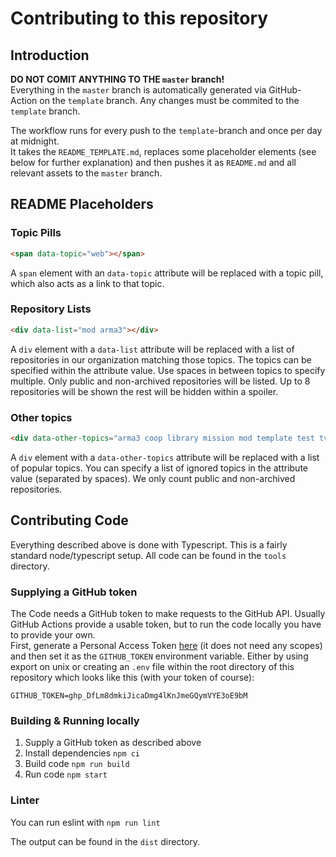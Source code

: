 # Contributing to this repository

## Introduction
**DO NOT COMIT ANYTHING TO THE `master` branch!**  
Everything in the `master` branch is automatically generated via GitHub-Action on the `template` branch. Any changes must be commited to the `template` branch.

The workflow runs for every push to the `template`-branch and once per day at midnight.  
It takes the `README_TEMPLATE.md`, replaces some placeholder elements (see below for further explanation) and then pushes it as `README.md` and all relevant assets to the `master` branch.

## README Placeholders
### Topic Pills
```html
<span data-topic="web"></span>
```
A `span` element with an `data-topic` attribute will be replaced with a topic pill, which also acts as a link to that topic.

### Repository Lists
```html
<div data-list="mod arma3"></div>
```
A `div` element with a `data-list` attribute will be replaced with a list of repositories in our organization matching those topics. The topics can be specified within the attribute value. Use spaces in between topics to specify multiple. Only public and non-archived repositories will be listed. Up to 8 repositories will be shown the rest will be hidden within a spoiler.

### Other topics
```html
<div data-other-topics="arma3 coop library mission mod template test tvt web"></div>
```
A `div` element with a `data-other-topics` attribute will be replaced with a list of popular topics. You can specify a list of ignored topics in the attribute value (separated by spaces). We only count public and non-archived repositories. 

## Contributing Code
Everything described above is done with Typescript. This is a fairly standard node/typescript setup. All code can be found in the `tools` directory.

### Supplying a GitHub token
The Code needs a GitHub token to make requests to the GitHub API. Usually GitHub Actions provide a usable token, but to run the code locally you have to provide your own.  
First, generate a Personal Access Token [here](https://github.com/settings/tokens) (it does not need any scopes) and then set it as the `GITHUB_TOKEN` environment variable. Either by using export on unix or creating an `.env` file within the root directory of this repository which looks like this (with your token of course):
```env
GITHUB_TOKEN=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
```

### Building & Running locally
1. Supply a GitHub token as described above
2. Install dependencies ```npm ci```
3. Build code ```npm run build```
4. Run code ```npm start```

### Linter
You can run eslint with ```npm run lint```

The output can be found in the `dist` directory.
